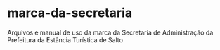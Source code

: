 # marca-da-secretaria
Arquivos e manual de uso da marca da Secretaria de Administração da Prefeitura da Estância Turística de Salto

